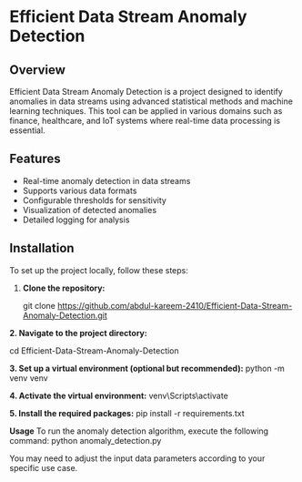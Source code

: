 # Efficient Data Stream Anomaly Detection

## Overview

Efficient Data Stream Anomaly Detection is a project designed to identify anomalies in data streams using advanced statistical methods and machine learning techniques. This tool can be applied in various domains such as finance, healthcare, and IoT systems where real-time data processing is essential.

## Features

- Real-time anomaly detection in data streams
- Supports various data formats
- Configurable thresholds for sensitivity
- Visualization of detected anomalies
- Detailed logging for analysis

## Installation

To set up the project locally, follow these steps:

1. **Clone the repository:**

   git clone https://github.com/abdul-kareem-2410/Efficient-Data-Stream-Anomaly-Detection.git

**2. Navigate to the project directory:**

  cd Efficient-Data-Stream-Anomaly-Detection
  
**3. Set up a virtual environment (optional but recommended):**
  python -m venv venv
  
**4. Activate the virtual environment:**
  venv\Scripts\activate

 **5. Install the required packages:**
  pip install -r requirements.txt

**Usage**
To run the anomaly detection algorithm, execute the following command:
  python anomaly_detection.py
  
You may need to adjust the input data parameters according to your specific use case.













  
